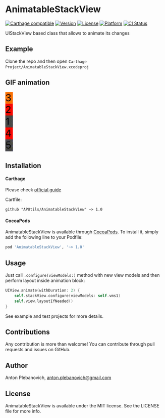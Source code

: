 # AnimatableStackView

[![Carthage compatible](https://img.shields.io/badge/Carthage-compatible-4BC51D.svg?style=flat)](https://github.com/Carthage/Carthage)
[![Version](https://img.shields.io/cocoapods/v/AnimatableStackView.svg?style=flat)](http://cocoapods.org/pods/AnimatableStackView)
[![License](https://img.shields.io/cocoapods/l/AnimatableStackView.svg?style=flat)](http://cocoapods.org/pods/AnimatableStackView)
[![Platform](https://img.shields.io/cocoapods/p/AnimatableStackView.svg?style=flat)](http://cocoapods.org/pods/AnimatableStackView)
[![CI Status](http://img.shields.io/travis/APUtils/AnimatableStackView.svg?style=flat)](https://travis-ci.org/APUtils/AnimatableStackView)

UIStackView based class that allows to animate its changes

## Example

Clone the repo and then open `Carthage Project/AnimatableStackView.xcodeproj`

## GIF animation

<img src="Gifs/1.gif"/>

## Installation

#### Carthage

Please check [official guide](https://github.com/Carthage/Carthage#if-youre-building-for-ios-tvos-or-watchos)

Cartfile:

```
github "APUtils/AnimatableStackView" ~> 1.0
```

#### CocoaPods

AnimatableStackView is available through [CocoaPods](http://cocoapods.org). To install
it, simply add the following line to your Podfile:

```ruby
pod 'AnimatableStackView', '~> 1.0'
```

## Usage

Just call `.configure(viewModels:)` method with new view models and then perform layout inside animation block:
```swift
UIView.animate(withDuration: 2) {
    self.stackView.configure(viewModels: self.vms1)
    self.view.layoutIfNeeded()
}
```

See example and test projects for more details.

## Contributions

Any contribution is more than welcome! You can contribute through pull requests and issues on GitHub.

## Author

Anton Plebanovich, anton.plebanovich@gmail.com

## License

AnimatableStackView is available under the MIT license. See the LICENSE file for more info.
